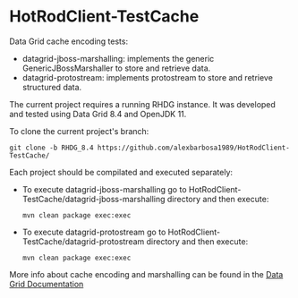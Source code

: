 # HotRodClient-TestCache
Data Grid cache encoding tests:

- datagrid-jboss-marshalling: implements the generic GenericJBossMarshaller to store and retrieve data.
- datagrid-protostream: implements protostream to store and retrieve structured data. 

The current project requires a running RHDG instance. It was developed and tested using Data Grid 8.4 and OpenJDK 11.

To clone the current project's branch:
~~~
git clone -b RHDG_8.4 https://github.com/alexbarbosa1989/HotRodClient-TestCache/
~~~

Each project should be compilated and executed separately: 
- To execute datagrid-jboss-marshalling go to HotRodClient-TestCache/datagrid-jboss-marshalling directory and then execute:
  ~~~
  mvn clean package exec:exec
  ~~~
- To execute datagrid-protostream go to HotRodClient-TestCache/datagrid-protostream directory and then execute:
  ~~~
  mvn clean package exec:exec
  ~~~

More info about cache encoding and marshalling can be found in the [Data Grid Documentation](https://access.redhat.com/documentation/en-us/red_hat_data_grid/8.4/html-single/cache_encoding_and_marshalling/index#cache-encoding)
